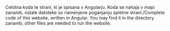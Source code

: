 Celotna koda te strani, ki je spisana v Angularju. Koda se nahaja v mapi zanamb, ostale datoteke so namenjene poganjanju spletne strani./Complete code of this website, written in Angular. You may find it in the directory zanamb, other files are needed to run the website.
